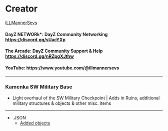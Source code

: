 # Creator
[iLLMannerSevs](https://github.com/iLLMannerSevs)
#### DayZ NETWORk*: DayZ Community Networking       https://discord.gg/sUacYXp
#### The Arcade: DayZ Community Support & Help      https://discord.gg/nRZpgXJthw
#### YouTube:        https://www.youtube.com/@illmannersevs
---

### Kamenka SW Military Base

- Light overhaul of the SW Military Checkpoint | Adds in Ruins, additional military structures & objects & other misc. items
---

- .JSON
    - [Added objects](kamenka_SW_MB.json.json)